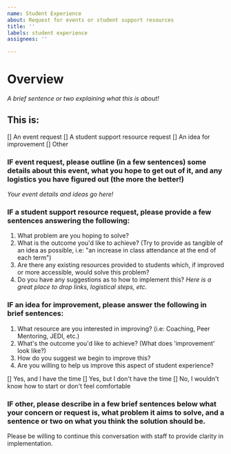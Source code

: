 ```yaml
---
name: Student Experience
about: Request for events or student support resources
title: ''
labels: student experience
assignees: ''

---
```


# Overview
*A brief sentence or two explaining what this is about!*

## This is:

[] An event request
[] A student support resource request
[] An idea for improvement
[] Other

### IF event request, please outline (in a few sentences) some details about this event, what you hope to get out of it, and any logistics you have figured out (the more the better!)
*Your event details and ideas go here!*

### IF a student support resource request, please provide a few sentences answering the following: 
1. What problem are you hoping to solve?
2. What is the outcome you'd like to achieve? (Try to provide as tangible of an idea as possible, i.e: "an increase in class attendance at the end of each term")
3. Are there any existing resources provided to students which, if improved or more accessible, would solve this problem?
4. Do you have any suggestions as to how to implement this?
*Here is a great place to drop links, logistical steps, etc.*

### IF an idea for improvement, please answer the following in brief sentences:
1. What resource are you interested in improving? (i.e: Coaching, Peer Mentoring, JEDI, etc.)
2. What's the outcome you'd like to achieve? (What does 'improvement' look like?)
3. How do you suggest we begin to improve this? 
4. Are you willing to help us improve this aspect of student experience?

[] Yes, and I have the time
[] Yes, but I don't have the time
[] No, I wouldn't know how to start or don't feel comfortable

### IF other, please describe in a few brief sentences below what your concern or request is, what problem it aims to solve, and a sentence or  two on what you think the solution should be. 

Please be willing to continue this conversation with staff to provide clarity in implementation.
